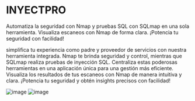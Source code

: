 # INYECTPRO
Automatiza la seguridad con Nmap y pruebas SQL con SQLmap en una sola herramienta. Visualiza escaneos con Nmap de forma clara. ¡Potencia tu seguridad con facilidad!


simplifica tu experiencia como padre y proveedor de servicios con nuestra herramienta integrada. Nmap te brinda seguridad y control, mientras que SQLmap realiza pruebas de inyección SQL. Centraliza estas poderosas herramientas en una aplicación única para una gestión más eficiente. Visualiza los resultados de tus escaneos con Nmap de manera intuitiva y clara. ¡Potencia tu seguridad y obtén insights precisos con facilidad!

![image](https://github.com/EzeAlarcon/INYECTPRO/assets/138638611/14c89708-6daf-42bf-b0fa-65a8ebd2f547)
![image](https://github.com/EzeAlarcon/INYECTPRO/assets/138638611/f8c9886c-6cee-471b-bfbf-de1ebcd23297)
